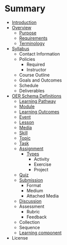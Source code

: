 # Summary

* [Introduction](README.md)
* [Overview](Overview/README.md)
   * [Purpose](Overview/purpose.md)
   * [Requirements](Overview/requirements.md)
   * [Terminology](Overview/terminology.md)
* [Syllabus](Syllabus/README.md)
   * Contact Information
   * Policies
       * Required
       * Instructor
   * Course Outline
   * Goals and Outcomes
   * Schedule
   * Deliverables
* [OER Schema Definitions](LearningComponents/README.md)
   * [Learning Pathway](Definitions/learning_pathway.md)
   * [Module](Definitions/Module.md)
   * [Learning Outcomes](Definitions/learning_outcomes.md)
   * [Event](Definitions/event.md)
   * [Lesson](Definitions/lesson.md)
   * [Media](Definitions/media.md)
   * [Skill](Definitions/skill.md)
   * [Topic](Definitions/topic.md)
   * [Task](Definitions/task.md)
   * [Assignment](LearningComponents/assignment.md)
       * [Types](LearningComponents/types.md)
           * Activity
           * Exercise
           * Project
   * [Quiz](Definitions/quiz.md)
   * [Submission](LearningComponents/submission.md)
       * Format
       * Medium
       * Attached Media
   * [Discussion](Definitions/discussion.md)
   * Assessment
       * Rubric
       * Feedback
   * Collection
   * Sequence
   * [Learning component](Definitions/learning_component.md)
* License

